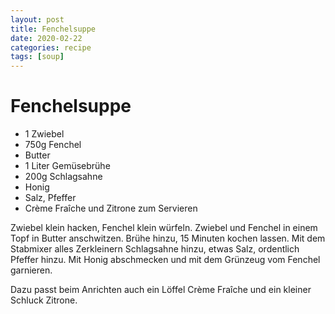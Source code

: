 ```yaml
---
layout: post
title: Fenchelsuppe
date: 2020-02-22
categories: recipe
tags: [soup]
---
```

# Fenchelsuppe

- 1 Zwiebel
- 750g Fenchel
- Butter
- 1 Liter Gemüsebrühe
- 200g Schlagsahne
- Honig
- Salz, Pfeffer
- Crème Fraîche und Zitrone zum Servieren

Zwiebel klein hacken, Fenchel klein würfeln.
Zwiebel und Fenchel in einem Topf in Butter anschwitzen.
Brühe hinzu, 15 Minuten kochen lassen.
Mit dem Stabmixer alles Zerkleinern
Schlagsahne hinzu, etwas Salz, ordentlich Pfeffer hinzu.
Mit Honig abschmecken und mit dem Grünzeug vom Fenchel garnieren.

Dazu passt beim Anrichten auch ein Löffel Crème Fraîche und ein kleiner Schluck Zitrone.
